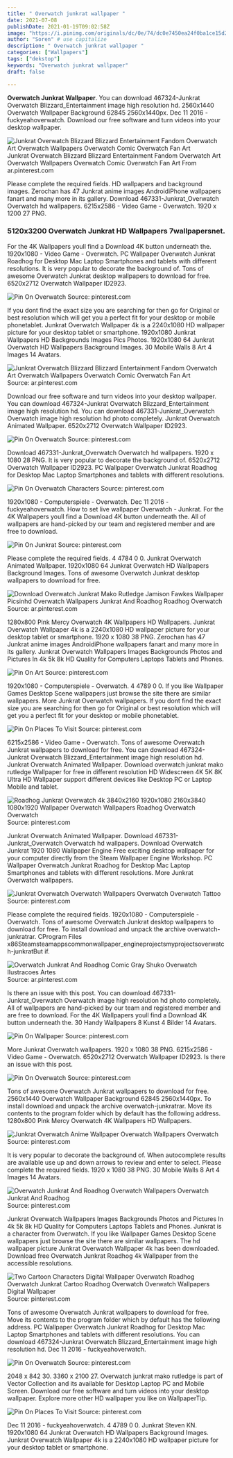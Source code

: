 ```yaml
---
title: " Overwatch junkrat wallpaper "
date: 2021-07-08
publishDate: 2021-01-19T09:02:58Z
image: "https://i.pinimg.com/originals/dc/0e/74/dc0e7450ea24f0ba1ce15d2ffc4e9d92.jpg"
author: "Soren" # use capitalize
description: " Overwatch junkrat wallpaper "
categories: ["Wallpapers"]
tags: ["dekstop"]
keywords: "Overwatch junkrat wallpaper"
draft: false

---
```



**Overwatch Junkrat Wallpaper**. You can download 467324-Junkrat Overwatch Blizzard_Entertainment image high resolution hd. 2560x1440 Overwatch Wallpaper Background 62845 2560x1440px. Dec 11 2016 - fuckyeahoverwatch. Download our free software and turn videos into your desktop wallpaper.

![Junkrat Overwatch Blizzard Blizzard Entertainment Fandom Overwatch Art Overwatch Wallpapers Overwatch Comic Overwatch Fan Art](https://i.pinimg.com/originals/70/46/f1/7046f19a1aa1303e848bf311a5300fda.jpg "Junkrat Overwatch Blizzard Blizzard Entertainment Fandom Overwatch Art Overwatch Wallpapers Overwatch Comic Overwatch Fan Art")
Junkrat Overwatch Blizzard Blizzard Entertainment Fandom Overwatch Art Overwatch Wallpapers Overwatch Comic Overwatch Fan Art From ar.pinterest.com


Please complete the required fields. HD wallpapers and background images. Zerochan has 47 Junkrat anime images AndroidiPhone wallpapers fanart and many more in its gallery. Download 467331-Junkrat_Overwatch Overwatch hd wallpapers. 6215x2586 - Video Game - Overwatch. 1920 x 1200 27 PNG.

### 5120x3200 Overwatch Junkrat HD Wallpapers 7wallpapersnet.

For the 4K Wallpapers youll find a Download 4K button underneath the. 1920x1080 - Video Game - Overwatch. PC Wallpaper Overwatch Junkrat Roadhog for Desktop Mac Laptop Smartphones and tablets with different resolutions. It is very popular to decorate the background of. Tons of awesome Overwatch Junkrat desktop wallpapers to download for free. 6520x2712 Overwatch Wallpaper ID2923.


![Pin On Overwatch](https://i.pinimg.com/564x/fb/8d/8f/fb8d8fc3f2fcf6fd415b66a11c825edd--overwatch-wallpapers-game-art.jpg "Pin On Overwatch")
Source: pinterest.com

If you dont find the exact size you are searching for then go for Original or best resolution which will get you a perfect fit for your desktop or mobile phonetablet. Junkrat Overwatch Wallpaper 4k is a 2240x1080 HD wallpaper picture for your desktop tablet or smartphone. 1920x1080 Junkrat Wallpapers HD Backgrounds Images Pics Photos. 1920x1080 64 Junkrat Overwatch HD Wallpapers Background Images. 30 Mobile Walls 8 Art 4 Images 14 Avatars.

![Junkrat Overwatch Blizzard Blizzard Entertainment Fandom Overwatch Art Overwatch Wallpapers Overwatch Comic Overwatch Fan Art](https://i.pinimg.com/originals/70/46/f1/7046f19a1aa1303e848bf311a5300fda.jpg "Junkrat Overwatch Blizzard Blizzard Entertainment Fandom Overwatch Art Overwatch Wallpapers Overwatch Comic Overwatch Fan Art")
Source: ar.pinterest.com

Download our free software and turn videos into your desktop wallpaper. You can download 467324-Junkrat Overwatch Blizzard_Entertainment image high resolution hd. You can download 467331-Junkrat_Overwatch Overwatch image high resolution hd photo completely. Junkrat Overwatch Animated Wallpaper. 6520x2712 Overwatch Wallpaper ID2923.

![Pin On Overwatch](https://i.pinimg.com/originals/d2/62/ab/d262abd7aa15ca1e1995cea1d840470b.jpg "Pin On Overwatch")
Source: pinterest.com

Download 467331-Junkrat_Overwatch Overwatch hd wallpapers. 1920 x 1080 28 PNG. It is very popular to decorate the background of. 6520x2712 Overwatch Wallpaper ID2923. PC Wallpaper Overwatch Junkrat Roadhog for Desktop Mac Laptop Smartphones and tablets with different resolutions.

![Pin On Overwatch Characters](https://i.pinimg.com/originals/6c/41/f9/6c41f99c636e9b28fba2e016d1d88287.jpg "Pin On Overwatch Characters")
Source: pinterest.com

1920x1080 - Computerspiele - Overwatch. Dec 11 2016 - fuckyeahoverwatch. How to set live wallpaper Overwatch - Junkrat. For the 4K Wallpapers youll find a Download 4K button underneath the. All of wallpapers are hand-picked by our team and registered member and are free to download.

![Pin On Junkrat](https://i.pinimg.com/originals/90/89/d8/9089d8956eacc7ce33c2270b1aa2b425.jpg "Pin On Junkrat")
Source: pinterest.com

Please complete the required fields. 4 4784 0 0. Junkrat Overwatch Animated Wallpaper. 1920x1080 64 Junkrat Overwatch HD Wallpapers Background Images. Tons of awesome Overwatch Junkrat desktop wallpapers to download for free.

![Download Overwatch Junkrat Mako Rutledge Jamison Fawkes Wallpaper Picsinhd Overwatch Wallpapers Junkrat And Roadhog Roadhog Overwatch](https://i.pinimg.com/originals/fd/b9/52/fdb952d70fb218ef9824b2528e531bc7.jpg "Download Overwatch Junkrat Mako Rutledge Jamison Fawkes Wallpaper Picsinhd Overwatch Wallpapers Junkrat And Roadhog Roadhog Overwatch")
Source: ar.pinterest.com

1280x800 Pink Mercy Overwatch 4K Wallpapers HD Wallpapers. Junkrat Overwatch Wallpaper 4k is a 2240x1080 HD wallpaper picture for your desktop tablet or smartphone. 1920 x 1080 38 PNG. Zerochan has 47 Junkrat anime images AndroidiPhone wallpapers fanart and many more in its gallery. Junkrat Overwatch Wallpapers Images Backgrounds Photos and Pictures In 4k 5k 8k HD Quality for Computers Laptops Tablets and Phones.

![Pin On Art](https://i.pinimg.com/originals/f9/70/77/f970774008de9ac341f08a79e0124050.jpg "Pin On Art")
Source: pinterest.com

1920x1080 - Computerspiele - Overwatch. 4 4789 0 0. If you like Wallpaper Games Desktop Scene wallpapers just browse the site there are similar wallpapers. More Junkrat Overwatch wallpapers. If you dont find the exact size you are searching for then go for Original or best resolution which will get you a perfect fit for your desktop or mobile phonetablet.

![Pin On Places To Visit](https://i.pinimg.com/originals/3a/d0/55/3ad055e74dea87a479a091da9c8cac48.jpg "Pin On Places To Visit")
Source: pinterest.com

6215x2586 - Video Game - Overwatch. Tons of awesome Overwatch Junkrat wallpapers to download for free. You can download 467324-Junkrat Overwatch Blizzard_Entertainment image high resolution hd. Junkrat Overwatch Animated Wallpaper. Download overwatch junkrat mako rutledge Wallpaper for free in different resolution HD Widescreen 4K 5K 8K Ultra HD Wallpaper support different devices like Desktop PC or Laptop Mobile and tablet.

![Roadhog Junkrat Overwatch 4k 3840x2160 1920x1080 2160x3840 1080x1920 Wallpaper Overwatch Wallpapers Roadhog Overwatch Overwatch](https://i.pinimg.com/originals/dc/d9/9e/dcd99e3511c9e2d340f9e169ea18b91a.jpg "Roadhog Junkrat Overwatch 4k 3840x2160 1920x1080 2160x3840 1080x1920 Wallpaper Overwatch Wallpapers Roadhog Overwatch Overwatch")
Source: pinterest.com

Junkrat Overwatch Animated Wallpaper. Download 467331-Junkrat_Overwatch Overwatch hd wallpapers. Download Overwatch Junkrat 1920 1080 Wallpaper Engine Free exciting desktop wallpaper for your computer directly from the Steam Wallpaper Engine Workshop. PC Wallpaper Overwatch Junkrat Roadhog for Desktop Mac Laptop Smartphones and tablets with different resolutions. More Junkrat Overwatch wallpapers.

![Junkrat Overwatch Overwatch Wallpapers Overwatch Overwatch Tattoo](https://i.pinimg.com/originals/a6/6b/ef/a66bef6eee8a394a3b1717fb75d452c0.jpg "Junkrat Overwatch Overwatch Wallpapers Overwatch Overwatch Tattoo")
Source: pinterest.com

Please complete the required fields. 1920x1080 - Computerspiele - Overwatch. Tons of awesome Overwatch Junkrat desktop wallpapers to download for free. To install download and unpack the archive overwatch-junkratrar. CProgram Files x86Steamsteamappscommonwallpaper_engineprojectsmyprojectsoverwatch-junkratBut if.

![Overwatch Junkrat And Roadhog Comic Gray Shuko Overwatch Ilustracoes Artes](https://i.pinimg.com/originals/9c/ec/b9/9cecb983bca0d4f29c3fb909e60e6225.jpg "Overwatch Junkrat And Roadhog Comic Gray Shuko Overwatch Ilustracoes Artes")
Source: ar.pinterest.com

Is there an issue with this post. You can download 467331-Junkrat_Overwatch Overwatch image high resolution hd photo completely. All of wallpapers are hand-picked by our team and registered member and are free to download. For the 4K Wallpapers youll find a Download 4K button underneath the. 30 Handy Wallpapers 8 Kunst 4 Bilder 14 Avatars.

![Pin On Wallpaper](https://i.pinimg.com/originals/5f/f6/b7/5ff6b78da59f93be619a4c998b3c7735.jpg "Pin On Wallpaper")
Source: pinterest.com

More Junkrat Overwatch wallpapers. 1920 x 1080 38 PNG. 6215x2586 - Video Game - Overwatch. 6520x2712 Overwatch Wallpaper ID2923. Is there an issue with this post.

![Pin On Overwatch](https://i.pinimg.com/originals/ab/7a/44/ab7a44f04678e8f522c8e8258d43307b.jpg "Pin On Overwatch")
Source: pinterest.com

Tons of awesome Overwatch Junkrat wallpapers to download for free. 2560x1440 Overwatch Wallpaper Background 62845 2560x1440px. To install download and unpack the archive overwatch-junkratrar. Move its contents to the program folder which by default has the following address. 1280x800 Pink Mercy Overwatch 4K Wallpapers HD Wallpapers.

![Junkrat Overwatch Anime Wallpaper Overwatch Wallpapers Overwatch](https://i.pinimg.com/originals/05/5d/7c/055d7cc68a104e17348ef84b991b46a4.png "Junkrat Overwatch Anime Wallpaper Overwatch Wallpapers Overwatch")
Source: pinterest.com

It is very popular to decorate the background of. When autocomplete results are available use up and down arrows to review and enter to select. Please complete the required fields. 1920 x 1080 38 PNG. 30 Mobile Walls 8 Art 4 Images 14 Avatars.

![Overwatch Junkrat And Roadhog Overwatch Wallpapers Overwatch Junkrat And Roadhog](https://i.pinimg.com/originals/19/f2/56/19f256ed5e36dd7931e647b355511108.jpg "Overwatch Junkrat And Roadhog Overwatch Wallpapers Overwatch Junkrat And Roadhog")
Source: pinterest.com

Junkrat Overwatch Wallpapers Images Backgrounds Photos and Pictures In 4k 5k 8k HD Quality for Computers Laptops Tablets and Phones. Junkrat is a character from Overwatch. If you like Wallpaper Games Desktop Scene wallpapers just browse the site there are similar wallpapers. The hd wallpaper picture Junkrat Overwatch Wallpaper 4k has been downloaded. Download free Overwatch Junkrat Roadhog 4k Wallpaper from the accessible resolutions.

![Two Cartoon Characters Digital Wallpaper Overwatch Roadhog Overwatch Junkrat Cartoo Roadhog Overwatch Overwatch Wallpapers Digital Wallpaper](https://i.pinimg.com/736x/c3/8e/92/c38e929b92c2145e0d8265bdeb2438be.jpg "Two Cartoon Characters Digital Wallpaper Overwatch Roadhog Overwatch Junkrat Cartoo Roadhog Overwatch Overwatch Wallpapers Digital Wallpaper")
Source: pinterest.com

Tons of awesome Overwatch Junkrat wallpapers to download for free. Move its contents to the program folder which by default has the following address. PC Wallpaper Overwatch Junkrat Roadhog for Desktop Mac Laptop Smartphones and tablets with different resolutions. You can download 467324-Junkrat Overwatch Blizzard_Entertainment image high resolution hd. Dec 11 2016 - fuckyeahoverwatch.

![Pin On Overwatch](https://i.pinimg.com/originals/86/a8/31/86a83112bae7300dec4ee69aa0477de6.jpg "Pin On Overwatch")
Source: pinterest.com

2048 x 842 30. 3360 x 2100 27. Overwatch junkrat mako rutledge is part of Vector Collection and its available for Desktop Laptop PC and Mobile Screen. Download our free software and turn videos into your desktop wallpaper. Explore more other HD wallpaper you like on WallpaperTip.

![Pin On Places To Visit](https://i.pinimg.com/originals/dc/0e/74/dc0e7450ea24f0ba1ce15d2ffc4e9d92.jpg "Pin On Places To Visit")
Source: pinterest.com

Dec 11 2016 - fuckyeahoverwatch. 4 4789 0 0. Junkrat Steven KN. 1920x1080 64 Junkrat Overwatch HD Wallpapers Background Images. Junkrat Overwatch Wallpaper 4k is a 2240x1080 HD wallpaper picture for your desktop tablet or smartphone.

